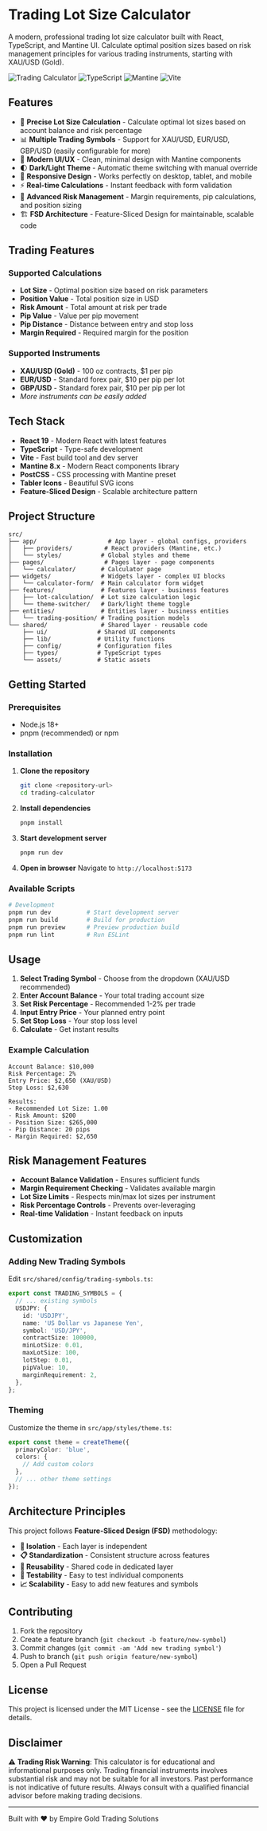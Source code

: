 # Trading Lot Size Calculator

A modern, professional trading lot size calculator built with React, TypeScript, and Mantine UI. Calculate optimal position sizes based on risk management principles for various trading instruments, starting with XAU/USD (Gold).

![Trading Calculator](https://img.shields.io/badge/React-18+-blue.svg)
![TypeScript](https://img.shields.io/badge/TypeScript-5+-blue.svg)
![Mantine](https://img.shields.io/badge/Mantine-8+-blue.svg)
![Vite](https://img.shields.io/badge/Vite-7+-purple.svg)

## Features

- 🎯 **Precise Lot Size Calculation** - Calculate optimal lot sizes based on account balance and risk percentage
- 📊 **Multiple Trading Symbols** - Support for XAU/USD, EUR/USD, GBP/USD (easily configurable for more)
- 🎨 **Modern UI/UX** - Clean, minimal design with Mantine components
- 🌓 **Dark/Light Theme** - Automatic theme switching with manual override
- 📱 **Responsive Design** - Works perfectly on desktop, tablet, and mobile
- ⚡ **Real-time Calculations** - Instant feedback with form validation
- 🧮 **Advanced Risk Management** - Margin requirements, pip calculations, and position sizing
- 🏗️ **FSD Architecture** - Feature-Sliced Design for maintainable, scalable code

## Trading Features

### Supported Calculations

- **Lot Size** - Optimal position size based on risk parameters
- **Position Value** - Total position size in USD
- **Risk Amount** - Total amount at risk per trade
- **Pip Value** - Value per pip movement
- **Pip Distance** - Distance between entry and stop loss
- **Margin Required** - Required margin for the position

### Supported Instruments

- **XAU/USD (Gold)** - 100 oz contracts, $1 per pip
- **EUR/USD** - Standard forex pair, $10 per pip per lot
- **GBP/USD** - Standard forex pair, $10 per pip per lot
- _More instruments can be easily added_

## Tech Stack

- **React 19** - Modern React with latest features
- **TypeScript** - Type-safe development
- **Vite** - Fast build tool and dev server
- **Mantine 8.x** - Modern React components library
- **PostCSS** - CSS processing with Mantine preset
- **Tabler Icons** - Beautiful SVG icons
- **Feature-Sliced Design** - Scalable architecture pattern

## Project Structure

```
src/
├── app/                    # App layer - global configs, providers
│   ├── providers/         # React providers (Mantine, etc.)
│   └── styles/           # Global styles and theme
├── pages/                 # Pages layer - page components
│   └── calculator/       # Calculator page
├── widgets/              # Widgets layer - complex UI blocks
│   └── calculator-form/  # Main calculator form widget
├── features/             # Features layer - business features
│   ├── lot-calculation/  # Lot size calculation logic
│   └── theme-switcher/   # Dark/light theme toggle
├── entities/             # Entities layer - business entities
│   └── trading-position/ # Trading position models
└── shared/               # Shared layer - reusable code
    ├── ui/              # Shared UI components
    ├── lib/             # Utility functions
    ├── config/          # Configuration files
    ├── types/           # TypeScript types
    └── assets/          # Static assets
```

## Getting Started

### Prerequisites

- Node.js 18+
- pnpm (recommended) or npm

### Installation

1. **Clone the repository**

   ```bash
   git clone <repository-url>
   cd trading-calculator
   ```

2. **Install dependencies**

   ```bash
   pnpm install
   ```

3. **Start development server**

   ```bash
   pnpm run dev
   ```

4. **Open in browser**
   Navigate to `http://localhost:5173`

### Available Scripts

```bash
# Development
pnpm run dev          # Start development server
pnpm run build        # Build for production
pnpm run preview      # Preview production build
pnpm run lint         # Run ESLint
```

## Usage

1. **Select Trading Symbol** - Choose from the dropdown (XAU/USD recommended)
2. **Enter Account Balance** - Your total trading account size
3. **Set Risk Percentage** - Recommended 1-2% per trade
4. **Input Entry Price** - Your planned entry point
5. **Set Stop Loss** - Your stop loss level
6. **Calculate** - Get instant results

### Example Calculation

```
Account Balance: $10,000
Risk Percentage: 2%
Entry Price: $2,650 (XAU/USD)
Stop Loss: $2,630

Results:
- Recommended Lot Size: 1.00
- Risk Amount: $200
- Position Size: $265,000
- Pip Distance: 20 pips
- Margin Required: $2,650
```

## Risk Management Features

- **Account Balance Validation** - Ensures sufficient funds
- **Margin Requirement Checking** - Validates available margin
- **Lot Size Limits** - Respects min/max lot sizes per instrument
- **Risk Percentage Controls** - Prevents over-leveraging
- **Real-time Validation** - Instant feedback on inputs

## Customization

### Adding New Trading Symbols

Edit `src/shared/config/trading-symbols.ts`:

```typescript
export const TRADING_SYMBOLS = {
  // ... existing symbols
  USDJPY: {
    id: 'USDJPY',
    name: 'US Dollar vs Japanese Yen',
    symbol: 'USD/JPY',
    contractSize: 100000,
    minLotSize: 0.01,
    maxLotSize: 100,
    lotStep: 0.01,
    pipValue: 10,
    marginRequirement: 2,
  },
};
```

### Theming

Customize the theme in `src/app/styles/theme.ts`:

```typescript
export const theme = createTheme({
  primaryColor: 'blue',
  colors: {
    // Add custom colors
  },
  // ... other theme settings
});
```

## Architecture Principles

This project follows **Feature-Sliced Design (FSD)** methodology:

- **🎯 Isolation** - Each layer is independent
- **📋 Standardization** - Consistent structure across features
- **🔄 Reusability** - Shared code in dedicated layer
- **🧪 Testability** - Easy to test individual components
- **📈 Scalability** - Easy to add new features and symbols

## Contributing

1. Fork the repository
2. Create a feature branch (`git checkout -b feature/new-symbol`)
3. Commit changes (`git commit -am 'Add new trading symbol'`)
4. Push to branch (`git push origin feature/new-symbol`)
5. Open a Pull Request

## License

This project is licensed under the MIT License - see the [LICENSE](LICENSE) file for details.

## Disclaimer

⚠️ **Trading Risk Warning**: This calculator is for educational and informational purposes only. Trading financial instruments involves substantial risk and may not be suitable for all investors. Past performance is not indicative of future results. Always consult with a qualified financial advisor before making trading decisions.

---

Built with ❤️ by Empire Gold Trading Solutions
